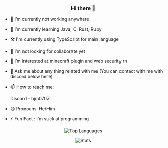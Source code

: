 <h3 id="hi-there-" align=center>Hi there 👋</h3>

<div>
  <ul>
      <li>
          <p>🔭 I’m currently not working anywhere</p>
      </li>
      <li>
          <p>🌱 I’m currently learning Java, C, Rust, Ruby</p>
      </li>
      <li>🛠 I&#39;m currently using TypeScript for main language</li>
      <li>
          <p>👯 I’m not looking for collaborate yet</p>
      </li>
      <li>
          <p>🤔 I’m interested at minecraft plugin and web security rn</p>
      </li>
      <li>
          <p>💬 Ask me about any thing related with me (You can contact with me with discord below here)</p>
      </li>
      <li>
          <p>📫 How to reach me:</p>
            <p>Discord - bjm0707</p>
      </li>
      <li>
          <p>😄 Pronouns: He/Him</p>
      </li>
      <li>⚡ Fun Fact : I'm suck at programming</li>
  </ul>
</div>

<p align=center><img src="https://github-readme-stats.vercel.app/api/top-langs/?username=bjm0707&amp;theme=radical"
        alt="Top Languages"></p>
<p align=center><img src="https://github-readme-stats.vercel.app/api?username=bjm0707&amp;show_icons=true&amp;theme=radical"
        alt="Stats"></p>

